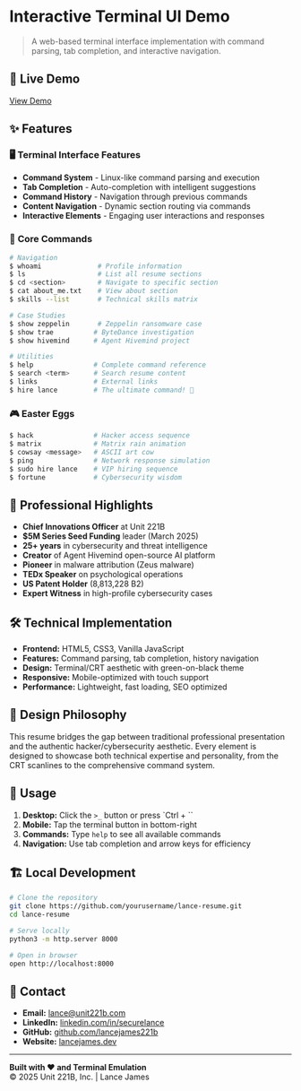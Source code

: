 # Interactive Terminal UI Demo

> A web-based terminal interface implementation with command parsing, tab completion, and interactive navigation.

## 🚀 Live Demo

[View Demo](https://your-username.github.io/interactive-terminal-ui)

## ✨ Features

### 🖥️ **Terminal Interface Features**
- **Command System** - Linux-like command parsing and execution
- **Tab Completion** - Auto-completion with intelligent suggestions  
- **Command History** - Navigation through previous commands
- **Content Navigation** - Dynamic section routing via commands
- **Interactive Elements** - Engaging user interactions and responses

### 🎯 **Core Commands**
```bash
# Navigation
$ whoami              # Profile information
$ ls                  # List all resume sections  
$ cd <section>        # Navigate to specific section
$ cat about_me.txt    # View about section
$ skills --list       # Technical skills matrix

# Case Studies  
$ show zeppelin       # Zeppelin ransomware case
$ show trae          # ByteDance investigation
$ show hivemind      # Agent Hivemind project

# Utilities
$ help               # Complete command reference
$ search <term>      # Search resume content
$ links              # External links
$ hire lance         # The ultimate command! 🚀
```

### 🎮 **Easter Eggs**
```bash
$ hack               # Hacker access sequence
$ matrix             # Matrix rain animation
$ cowsay <message>   # ASCII art cow
$ ping               # Network response simulation
$ sudo hire lance    # VIP hiring sequence
$ fortune            # Cybersecurity wisdom
```

## 💼 **Professional Highlights**

- **Chief Innovations Officer** at Unit 221B
- **$5M Series Seed Funding** leader (March 2025)
- **25+ years** in cybersecurity and threat intelligence
- **Creator** of Agent Hivemind open-source AI platform
- **Pioneer** in malware attribution (Zeus malware)
- **TEDx Speaker** on psychological operations
- **US Patent Holder** (8,813,228 B2)
- **Expert Witness** in high-profile cybersecurity cases

## 🛠️ **Technical Implementation**

- **Frontend:** HTML5, CSS3, Vanilla JavaScript
- **Features:** Command parsing, tab completion, history navigation
- **Design:** Terminal/CRT aesthetic with green-on-black theme
- **Responsive:** Mobile-optimized with touch support
- **Performance:** Lightweight, fast loading, SEO optimized

## 🎨 **Design Philosophy**

This resume bridges the gap between traditional professional presentation and the authentic hacker/cybersecurity aesthetic. Every element is designed to showcase both technical expertise and personality, from the CRT scanlines to the comprehensive command system.

## 📱 **Usage**

1. **Desktop:** Click the `>_` button or press `Ctrl + \`` 
2. **Mobile:** Tap the terminal button in bottom-right
3. **Commands:** Type `help` to see all available commands
4. **Navigation:** Use tab completion and arrow keys for efficiency

## 🏗️ **Local Development**

```bash
# Clone the repository
git clone https://github.com/yourusername/lance-resume.git
cd lance-resume

# Serve locally
python3 -m http.server 8000

# Open in browser
open http://localhost:8000
```

## 📧 **Contact**

- **Email:** lance@unit221b.com
- **LinkedIn:** [linkedin.com/in/securelance](https://linkedin.com/in/securelance)
- **GitHub:** [github.com/lancejames221b](https://github.com/lancejames221b)
- **Website:** [lancejames.dev](https://lancejames.dev)

---

**Built with ❤️ and Terminal Emulation**  
© 2025 Unit 221B, Inc. | Lance James